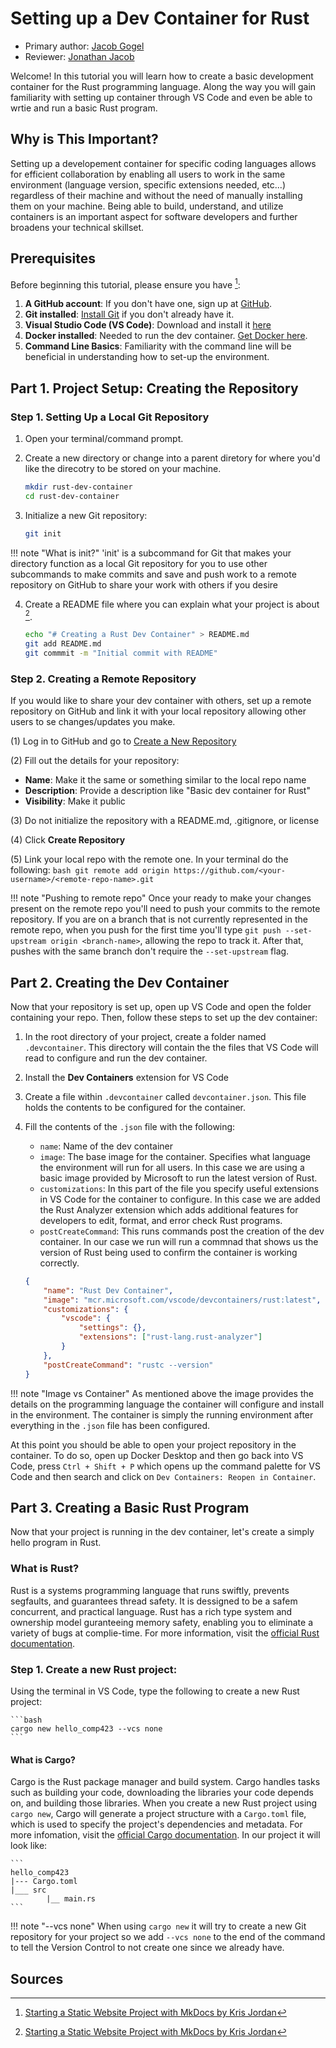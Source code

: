 # Setting up a Dev Container for Rust 

* Primary author: [Jacob Gogel](https://github.com/jacobala1)
* Reviewer: [Jonathan Jacob](https://github.com/hashunc)



Welcome! In this tutorial you will learn how to create a basic development container for the Rust programming language. Along the way you will gain familiarity with setting up container through VS Code and even be able to wrtie and run a basic Rust program. 

## Why is This Important? 

Setting up a developement container for specific coding languages allows for efficient collaboration by enabling all users to work in the same environment (language version, specific extensions needed, etc...) regardless of their machine and without the need of manually installing them on your machine. Being able to build, understand, and utilize containers is an important aspect for software developers and further broadens your technical skillset.

## Prerequisites

Before beginning this tutorial, please ensure you have [^1]:

 1. **A GitHub account**: If you don't have one, sign up at [GitHub](https://github.com).
 2. **Git installed**: [Install Git](https://git-scm.com) if you don't already have it.
 3. **Visual Studio Code (VS Code)**: Download and install it [here](https://code.visualstudio.com)
 4. **Docker installed**: Needed to run the dev container. [Get Docker here](https://docker.com/products/docker-desktop/).
 5. **Command Line Basics**: Familiarity with the command line will be beneficial in understanding how to set-up the environment.

## Part 1. Project Setup: Creating the Repository

### Step 1. Setting Up a Local Git Repository 

1. Open your terminal/command prompt.

2. Create a new directory or change into a parent diretory for where you'd like the direcotry to be stored on your machine.

    ```bash
    mkdir rust-dev-container
    cd rust-dev-container
    ```

3. Initialize a new Git repository:
    ```bash
    git init
    ```

!!! note "What is init?"
    'init' is a subcommand for Git that makes your directory function as a local Git repository for you to use other subcommands to make commits and save and push work to a remote repository on GitHub to share your work with others if you desire

4. Create a README file where you can explain what your project is about [^1]. 

    ```bash
    echo "# Creating a Rust Dev Container" > README.md
    git add README.md
    git commmit -m "Initial commit with README"
    ```


### Step 2. Creating a Remote Repository

If you would like to share your dev container with others, set up a remote repository on GitHub and link it with your local repository allowing other users to se changes/updates you make.

(1) Log in to GitHub and go to [Create a New Repository](https://github.com/new)

(2) Fill out the details for your repository:

- **Name**: Make it the same or something similar to the local repo name
- **Description**: Provide a description like "Basic dev container for Rust"
- **Visibility**: Make it public

(3) Do not initialize the repository with a README.md, .gitignore, or license

(4) Click **Create Repository** 

(5) Link your local repo with the remote one. In your terminal do the following:
    ```bash
    git remote add origin https://github.com/<your-username>/<remote-repo-name>.git
    ```

!!! note "Pushing to remote repo"
    Once your ready to make your changes present on the remote repo you'll need to push your commits to the remote repository. If you are on a branch that is not currently represented in the remote repo, when you push for the first time you'll type `git push --set-upstream origin <branch-name>`, allowing the repo to track it. After that, pushes with the same branch don't require the `--set-upstream` flag.


## Part 2. Creating the Dev Container

Now that your repository is set up, open up VS Code and open the folder containing your repo. Then, follow these steps to set up the dev container:

1. In the root directory of your project, create a folder named `.devcontainer`. This directory will contain the the files that VS Code will read to configure and run the dev container.

2. Install the **Dev Containers** extension for VS Code

3. Create a file within `.devcontainer` called `devcontainer.json`. This file holds the contents to be configured for the container.

4. Fill the contents of the `.json` file with the following:

    * `name`: Name of the dev container
    * `image`: The base image for the container. Specifies what language the environment will run for all users. In this case we are using a basic image provided by Microsoft to run the latest version of Rust.
    * `customizations`: In this part of the file you specify useful extensions in VS Code for the container to configure. In this case we are added the Rust Analyzer extension which adds additional features for developers to edit, format, and error check Rust programs. 
    * `postCreateCommand`: This runs commands post the creation of the dev container. In our case we run will run a commnad that shows us the version of Rust being used to confirm the container is working correctly.    

    ```json
    {
        "name": "Rust Dev Container",
        "image": "mcr.microsoft.com/vscode/devcontainers/rust:latest",
        "customizations": {
            "vscode": {
                "settings": {},
                "extensions": ["rust-lang.rust-analyzer"]
            }
        },
        "postCreateCommand": "rustc --version"
    }
    ```
!!! note "Image vs Container"
    As mentioned above the image provides the details on the programming language the container will configure and install in the environment. The container is simply the running environment after everything in the `.json` file has been configured. 

At this point you should be able to open your project repository in the container. To do so, open up Docker Desktop and then go back into VS Code, press `Ctrl + Shift + P` which opens up the command palette for VS Code and then search and click on `Dev Containers: Reopen in Container`. 

## Part 3. Creating a Basic Rust Program

Now that your project is running in the dev container, let's create a simply hello program in Rust.

### What is Rust?

Rust is a systems programming language that runs swiftly, prevents segfaults, and guarantees thread safety. It is dessigned to be a safem concurrent, and practical language. Rust has a rich type system and ownership model guranteeing memory safety, enabling you to eliminate a variety of bugs at complie-time. For more information, visit the [official Rust documentation](https://www.rust-lang.org/learn).


### Step 1. Create a new Rust project:

Using the terminal in VS Code, type the following to create a new Rust project:

    ```bash
    cargo new hello_comp423 --vcs none
    ```

#### What is Cargo?

Cargo is the Rust package manager and build system. Cargo handles tasks such as building your code, downloading the libraries your code depends on, and building those libraries. When you create a new Rust project using `cargo new`, Cargo will generate a project structure with a `Cargo.toml` file, which is used to specify the project's dependencies and metadata. For more infomation, visit the [official Cargo documentation](https://doc.rust-lang.org/cargo/index.html). In our project it will look like:

    ```
    hello_comp423
    |--- Cargo.toml
    |___ src
            |__ main.rs
    ```

!!! note "--vcs none"
    When using `cargo new` it will try to create a new Git repository for your project so we add `--vcs none` to the end of the command to tell the Version Control to not create one since we already have.



## Sources

[^1]: [Starting a Static Website Project with MkDocs by Kris Jordan](https://comp423-25s.github.io/resources/MkDocs/tutorial/#step-2-create-a-remote-repository-on-github)
[^2]: [Rust Development Container Images](https://hub.docker.com/r/microsoft/devcontainers-rust)


